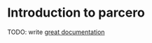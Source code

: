 # Introduction to parcero

TODO: write [great documentation](http://jacobian.org/writing/what-to-write/)
